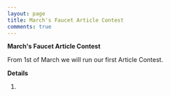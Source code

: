 ```yaml
---
layout: page
title: March's Faucet Article Contest
comments: true
---
```


**March's Faucet Article Contest**

From 1st of March we will run our first Article Contest.

**Details**

1.
